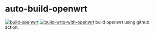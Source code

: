# auto-build-openwrt

[![build-openwrt](https://github.com/wrtx-dev/auto-build-openwrt/actions/workflows/build.yaml/badge.svg)](https://github.com/wrtx-dev/auto-build-openwrt/actions/workflows/build.yaml) [![build-wrtx-with-openwrt](https://github.com/wrtx-dev/auto-build-openwrt/actions/workflows/build_wrtx_with_openwrt.yml/badge.svg?branch=main&event=workflow_dispatch)](https://github.com/wrtx-dev/auto-build-openwrt/actions/workflows/build_wrtx_with_openwrt.yml) 
build openwrt using github action.